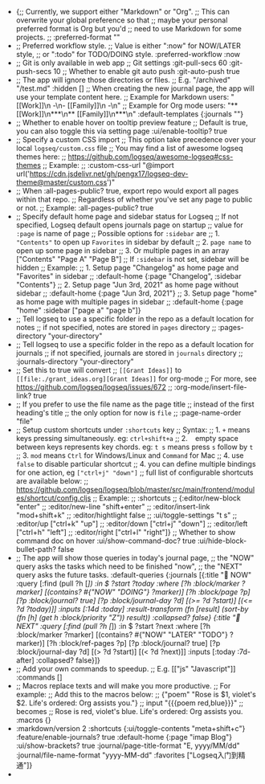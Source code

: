 - {;; Currently, we support either "Markdown" or "Org".
   ;; This can overwrite your global preference so that
   ;; maybe your personal preferred format is Org but you'd
   ;; need to use Markdown for some projects.
   ;; :preferred-format ""
- ;; Preferred workflow style.
   ;; Value is either ":now" for NOW/LATER style,
   ;; or ":todo" for TODO/DOING style.
   :preferred-workflow :now
- ;; Git is only available in web app
   ;; Git settings
   :git-pull-secs 60
   :git-push-secs 10
   ;; Whether to enable git auto push
   :git-auto-push true
- ;; The app will ignore those directories or files.
   ;; E.g. "/archived" "/test.md"
   :hidden []
  ;; When creating the new journal page, the app will use your template content here.
   ;; Example for Markdown users: "[[Work]]\n  -\n- [[Family]]\n  -\n"
   ;; Example for Org mode users: "** [[Work]]\n***\n** [[Family]]\n***\n"
   :default-templates
   {:journals ""}
- ;; Whether to enable hover on tooltip preview feature
   ;; Default is true, you can also toggle this via setting page
   :ui/enable-tooltip? true
- ;; Specify a custom CSS import
   ;; This option take precedence over your local `logseq/custom.css` file
   ;; You may find a list of awesome logseq themes here:
   ;; https://github.com/logseq/awesome-logseq#css-themes
   ;; Example:
   ;; :custom-css-url "@import url('https://cdn.jsdelivr.net/gh/pengx17/logseq-dev-theme@master/custom.css')"
- ;; When :all-pages-public? true, export repo would export all pages within that repo.
   ;; Regardless of whether you've set any page to public or not.
   ;; Example:
   :all-pages-public? true
- ;; Specify default home page and sidebar status for Logseq
   ;; If not specified, Logseq default opens journals page on startup
   ;; value for `:page` is name of page
   ;; Possible options for `:sidebar` are
   ;; 1. `"Contents"` to open up `Favorites` in sidebar by default
   ;; 2. `page name` to open up some page in sidebar
   ;; 3. Or multiple pages in an array ["Contents" "Page A" "Page B"]
   ;; If `:sidebar` is not set, sidebar will be hidden
   ;; Example:
   ;; 1. Setup page "Changelog" as home page and "Favorites" in sidebar
   ;; :default-home {:page "Changelog", :sidebar "Contents"}
   ;; 2. Setup page "Jun 3rd, 2021" as home page without sidebar
   ;; :default-home {:page "Jun 3rd, 2021"}
   ;; 3. Setup page "home" as home page with multiple pages in sidebar
   ;; :default-home {:page "home" :sidebar ["page a" "page b"]}
- ;; Tell logseq to use a specific folder in the repo as a default location for notes
   ;; if not specified, notes are stored in `pages` directory
   ;; :pages-directory "your-directory"
- ;; Tell logseq to use a specific folder in the repo as a default location for journals
   ;; if not specified, journals are stored in `journals` directory
   ;; :journals-directory "your-directory"
- ;; Set this to true will convert
   ;; `[[Grant Ideas]]` to `[[file:./grant_ideas.org][Grant Ideas]]` for org-mode
   ;; For more, see https://github.com/logseq/logseq/issues/672
   ;; :org-mode/insert-file-link? true
- ;; If you prefer to use the file name as the page title
   ;; instead of the first heading's title
   ;; the only option for now is `file`
   ;; :page-name-order "file"
- ;; Setup custom shortcuts under `:shortcuts` key
   ;; Syntax:
   ;; 1. `+` means keys pressing simultaneously. eg: `ctrl+shift+a`
   ;; 2. ` ` empty space between keys represents key chords. eg: `t s` means press `s` follow by `t`
   ;; 3. `mod` means `Ctrl` for Windows/Linux  and `Command` for Mac
   ;; 4. use `false` to disable particular shortcut
   ;; 4. you can define multiple bindings for one action, eg `["ctrl+j" "down"]`
   ;; full list of configurable shortcuts are available below:
   ;; https://github.com/logseq/logseq/blob/master/src/main/frontend/modules/shortcut/config.cljs
   ;; Example:
   ;; :shortcuts
   ;; {:editor/new-block       "enter"
   ;;  :editor/new-line        "shift+enter"
   ;;  :editor/insert-link     "mod+shift+k"
   ;;  :editor/hightlight       false
   ;;  :ui/toggle-settings     "t s"
   ;;  :editor/up              ["ctrl+k" "up"]
   ;;  :editor/down            ["ctrl+j" "down"]
   ;;  :editor/left            ["ctrl+h" "left"]
   ;;  :editor/right           ["ctrl+l" "right"]}
   ;; Whether to show command doc on hover
   :ui/show-command-doc? true
   :ui/hide-block-bullet-path? false
- ;; The app will show those queries in today's journal page,
   ;; the "NOW" query asks the tasks which need to be finished "now",
   ;; the "NEXT" query asks the future tasks.
   :default-queries
   {:journals
  [{:title            "🔨 NOW"
    :query            [:find (pull ?h [*])
                       :in $ ?start ?today
                       :where
                       [?h :block/marker ?marker]
                       [(contains? #{"NOW" "DOING"} ?marker)]
                       [?h :block/page ?p]
                       [?p :block/journal? true]
                       [?p :block/journal-day ?d]
                       [(>= ?d ?start)]
                       [(<= ?d ?today)]]
    :inputs           [:14d :today]
    :result-transform (fn [result]
                        (sort-by (fn [h]
                                   (get h :block/priority "Z")) result))
    :collapsed?       false}
   {:title      "📅 NEXT"
    :query      [:find (pull ?h [*])
                 :in $ ?start ?next
                 :where
                 [?h :block/marker ?marker]
                 [(contains? #{"NOW" "LATER" "TODO"} ?marker)]
                 [?h :block/ref-pages ?p]
                 [?p :block/journal? true]
                 [?p :block/journal-day ?d]
                 [(> ?d ?start)]
                 [(< ?d ?next)]]
    :inputs     [:today :7d-after]
    :collapsed? false}]}
- ;; Add your own commands to speedup.
   ;; E.g. [["js" "Javascript"]]
   :commands
   []
- ;; Macros replace texts and will make you more productive.
   ;; For example:
   ;; Add this to the macros below:
   ;; {"poem" "Rose is $1, violet's $2. Life's ordered: Org assists you."}
   ;; input "{{{poem red,blue}}}"
   ;; becomes
   ;; Rose is red, violet's blue. Life's ordered: Org assists you.
   :macros {}
- :markdown/version 2
   :shortcuts {:ui/toggle-contents "meta+shift+c"}
   :feature/enable-journals? true
   :default-home {:page "imap Blog"}
   :ui/show-brackets? true
   :journal/page-title-format "E, yyyy/MM/dd"
   :journal/file-name-format "yyyy-MM-dd"
   :favorites ["Logseq入门到精通"]}
-